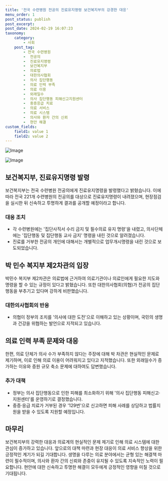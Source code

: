 ```yaml
---
title: '전국 수련병원 전공의 진료유지명령 보건복지부의 강경한 대응'
menu_order: 1
post_status: publish
post_excerpt: 
post_date: 2024-02-19 16:07:23
taxonomy:
    category:
        - 사회
    post_tag:
        - 전국 수련병원
        -  전공의
        -  진료유지명령
        -  보건복지부
        -  의료법
        -  대한의사협회
        -  의사 집단행동
        -  의료 인력 부족
        -  의료 이용
        -  외래일수
        -  의사 집단행동 피해신고지원센터
        -  중증응급 치료
        -  의료 서비스
        -  의료 시스템
        -  의사와 환자 간의 신뢰
        -  현안 해결
custom_fields:
    field1: value 1
    field2: value 2
---
```


![Image](https://imgnews.pstatic.net/image/055/2024/02/19/0001131968_001_20240219115903359.jpg?type=w647)

![Image](https://imgnews.pstatic.net/image/055/2024/02/19/0001131968_002_20240219115903388.jpg?type=w647)

## 보건복지부, 진료유지명령 발령
보건복지부는 전국 수련병원 전공의에게 진료유지명령을 발령했다고 밝혔습니다. 이에 따라 전국 221개 수련병원의 전공의를 대상으로 진료유지명령이 내려졌으며, 현장점검을 실시한 뒤 신속하고 투명하게 결과를 공개할 예정이라고 합니다. 
### 대응 조치
- 각 수련병원에는 '집단사직서 수리 금지 및 필수의료 유지 명령'을 내렸고, 의사단체에는 '집단행동 및 집단행동 교사 금지' 명령을 내린 것으로 알려졌습니다.
- 진료를 거부한 전공의 개인에 대해서는 개별적으로 업무개시명령을 내린 것으로 보도되었습니다.
## 박 민수 복지부 제2차관의 입장
박민수 복지부 제2차관은 의료법에 근거하여 의료기관이나 의료인에게 필요한 지도와 명령을 할 수 있는 규정이 있다고 밝혔습니다. 또한 대한의사협회(의협)가 전공의 집단행동을 부추기고 있다며 강하게 비판했습니다.
### 대한의사협회의 반응
- 의협이 정부의 조치를 '의사에 대한 도전'으로 이해하고 있는 상황이며, 국민의 생명과 건강을 위협하는 발언으로 지적되고 있습니다.
## 의료 인력 부족 문제와 대응
한편, 의료 단체가 의사 수가 부족하지 않다는 주장에 대해 박 차관은 현실적인 문제로 제기하며, 이로 인해 의료 이용이 어려워지고 있다고 지적했습니다. 또한 외래일수가 증가하는 이유와 증원 규모 축소 문제에 대하여도 답변했습니다.
### 추가 대책
- 정부는 의사 집단행동으로 인한 피해를 최소화하기 위해 '의사 집단행동 피해신고·지원센터'를 운영하기로 결정했습니다.
- 중증·응급 치료가 거부된 경우 '129번'으로 신고하면 피해 사례를 상담하고 법률지원을 받을 수 있도록 지원할 예정입니다.
## 마무리
보건복지부의 강력한 대응과 의료계의 현실적인 문제 제기로 인해 의료 시스템에 대한 관심이 증가하고 있습니다. 앞으로의 대책 마련과 현장 대응이 의료 서비스 향상을 위한 긍정적인 계기가 되길 기대합니다. 생명을 다루는 의료 분야에서는 균형 있는 해결책 마련이 필수적이며, 의사와 환자 간의 신뢰와 존중이 유지될 수 있도록 지속적인 노력이 필요합니다. 현안에 대한 신속하고 투명한 해결이 모두에게 긍정적인 영향을 미칠 것으로 기대됩니다.
